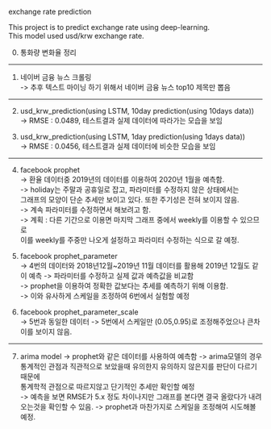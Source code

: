 exchange rate prediction

This project is to predict exchange rate using deep-learning.  
This model used usd/krw exchange rate.   

00. 통화량 변화율 정리 

 --------------------------------------

1. 네이버 금융 뉴스 크롤링  
-> 추후 텍스트 마이닝 하기 위해서 네이버 금융 뉴스 top10 제목만 뽑음  
  
  ------------------
  
2. usd_krw_prediction(using LSTM, 10day prediction(using 10days data))  
-> RMSE : 0.0489, 테스트결과 실제 데이터에 따라가는 모습을 보임  

3. usd_krw_prediction(using LSTM, 1day prediction(using 1days data))  
-> RMSE : 0.0456, 테스트결과 실제 데이터에 비슷한 모습을 보임  

----------------------

4. facebook prophet     
-> 환율 데이터중 2019년의 데이터를 이용하여 2020년 1월을 예측함.   
-> holiday는 주말과 공휴일로 잡고, 파라미터를 수정하지 않은 상태에서는    
그래프의 모양이 단순 추세만 보이고 있다. 또한 주기성은 전혀 보이지 않음.    
-> 계속 파라미터를 수정하면서 해보려고 함.    
-> 계획 :  다른 기간으로 이용면 마지막 그래프 중에서 weekly를 이용할 수 있으므로   
이를 weekly를 주중만 나오게 설정하고 파라미터 수정하는 식으로 갈 예정.   


5. facebook prophet_parameter    
-> 4번의 데이터와 2018년12월~2019년 11월 데이터를 활용해 2019년 12월도 같이 예측
-> 파라미터를 수정하고 실제 값과 예측값을 비교함  
-> prophet을 이용하여 정확한 값보다는 추세를 예측하기 위해 이용함.    
-> 이와 유사하게 스케일을 조정하여 6번에서 실험할 예정  

6. facebook prophet_parameter_scale  
-> 5번과 동일한 데이터
-> 5번에서 스케일만 (0.05,0.95)로 조정해주었으나 큰차이를 보이지 않음.

-----------------

7. arima model
-> prophet와 같은 데이터를 사용하여 예측함
-> arima모델의 경우 통계적인 관점과 직관적으로 보았을때 유의한지 유의하지 않은지를 판단이 다르기때문에  
통계학적 관점으로 따르지않고 단기적인 추세만 확인할 예정  
-> 예측을 보면 RMSE가 5.x 정도 차이나지만 그래프를 본다면 결국 올랐다가 내려오는것을 확인할 수 있음.
-> prophet과 마찬가지로 스케일을 조정해여 시도해볼 예정.
